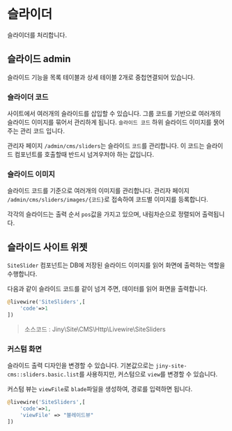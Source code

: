# 슬라이더
슬라이더를 처리합니다.

## 슬라이드 admin
슬라이드 기능을 목록 테이블과 상세 테이블 2개로 중첩연결되어 있습니다.


### 슬라이더 코드
사이트에서 여러개의 슬라이드를 삽입할 수 있습니다. 그룹 코드를 기반으로 여러개의 슬라이드 이미지를 묶어서 관리하게 됩니다. `슬라이드 코드` 하위 슬라이드 이미지를 묽어주는 관리 코드 입니다.

관리자 페이지 `/admin/cms/sliders`는 슬라이드 `코드`를 관리합니다. 이 코드는 슬라이드 컴포넌트를 호출할때 반드시 넘겨우저야 하는 값입니다.

### 슬라이드 이미지
슬라이드 코드를 기준으로 여러개의 이미지를 관리합니다. 관리자 페이지 `/admin/cms/sliders/images/{코드}`로 접속하여 코드별 이미지를 등록합니다.

각각의 슬라이드는 출력 순서 `pos`값을 가지고 있으며, 내림차순으로 정렬되어 출력됩니다.


## 슬라이드 사이트 위젯
`SiteSlider` 컴포넌트는 DB에 저장된 슬라이드 이미지를 읽어 화면에 출력하는 역할을 수행합니다.

다음과 같이 슬라이드 코드를 같이 넘겨 주면, 데이터를 읽어 화면을 출력합니다.
```php
@livewire('SiteSliders',[
    'code'=>1
])
```
> 소스코드 : Jiny\Site\CMS\Http\Livewire\SiteSliders

### 커스텀 화면
슬라이드 출력 디자인을 변경할 수 있습니다. 기본값으로는 `jiny-site-cms::sliders.basic.list`를 사용하지만, 커스텀으로 `view`를 변경할 수 있습니다.

커스텀 뷰는 `viewFile`로 `blade`파일을 생성하여, 경로를 입력하면 됩니다.
```php
@livewire('SiteSliders',[
    'code'=>1,
    'viewFile' => "블레이드뷰"
])
```
